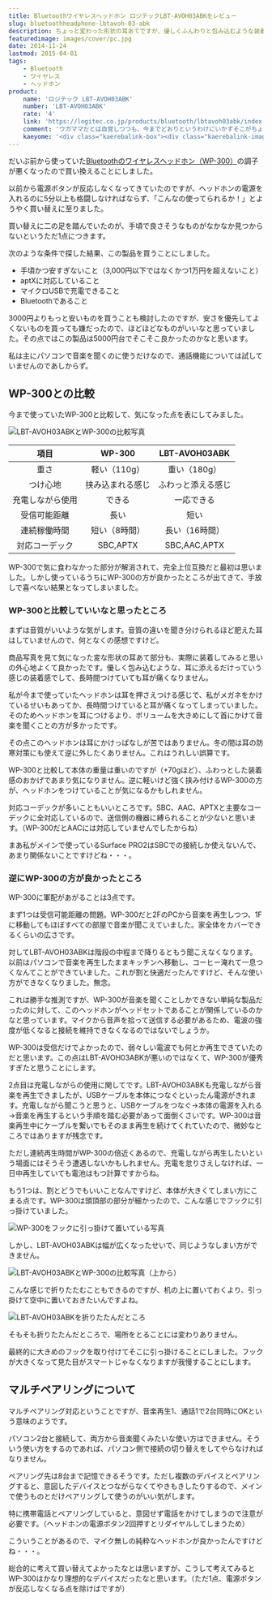 ```yaml
---
title: Bluetoothワイヤレスヘッドホン ロジテックLBT-AVOH03ABKをレビュー
slug: bluetoothheadphone-lbtavoh-03-abk
description: ちょっと変わった形状の耳あてですが、優しくふんわりと包み込むような装着感で、長時間つけていても耳が痛くならないという優れものです。音質も悪くないと思いますし、お値段がお手頃となかなかいい製品です。今まで使っていたWP-300と比較してみます。
featuredimage: images/cover/pc.jpg
date: 2014-11-24
lastmod: 2015-04-01
tags: 
    - Bluetooth
    - ワイヤレス
    - ヘッドホン
product:
    name: 'ロジテック LBT-AVOH03ABK'
    number: 'LBT-AVOH03ABK'
    rate: '4'
    link: 'https://logitec.co.jp/products/bluetooth/lbtavoh03abk/index.php'
    comment: 'ワガママだとは自覚しつつも、今までどおりというわけにいかずそこがちょっと残念。'
    kaeyome: '<div class="kaerebalink-box"><div class="kaerebalink-image"><a href="https://www.amazon.co.jp/exec/obidos/ASIN/B0090X0PZI/illusionspace-22/ref=nosim/" rel="nofollow" target="_blank"><img src="https://ecx.images-amazon.com/images/I/41gMANCXiQL._SL160_.jpg" style="border: none;" /></a></div><div class="kaerebalink-info"><div class="kaerebalink-name"><a href="https://www.amazon.co.jp/exec/obidos/ASIN/B0090X0PZI/illusionspace-22/ref=nosim/" rel="nofollow" target="_blank">Logitec ロジテック iPhone6 iPhone6 Plus 対応Bluetooth オーバーヘッドホン apt-X 3.5φ端子対応 ブラック LBT-AVOH03ABK</a><div class="kaerebalink-powered-date">posted with <a href="https://kaereba.com" rel="nofollow" target="_blank">カエレバ</a></div></div><div class="kaerebalink-detail"> ロジテック 2012-09-06    </div><div class="kaerebalink-link1"><div class="shoplinkamazon"><a href="https://www.amazon.co.jp/gp/search?keywords=LBT-AVOH03ABK&__mk_ja_JP=%83J%83%5E%83J%83i&tag=illusionspace-22" rel="nofollow" target="_blank" title="アマゾン" >Amazon</a></div><div class="shoplinkrakuten"><a href="https://hb.afl.rakuten.co.jp/hgc/0e95387f.f2aef20d.0e953880.25e412bd/?pc=http%3A%2F%2Fsearch.rakuten.co.jp%2Fsearch%2Fmall%2FLBT-AVOH03ABK%2F-%2Ff.1-p.1-s.1-sf.0-st.A-v.2%3Fx%3D0%26scid%3Daf_ich_link_urltxt%26m%3Dhttp%3A%2F%2Fm.rakuten.co.jp%2F" rel="nofollow" target="_blank" title="楽天市場" >楽天市場</a></div></div></div><div class="booklink-footer" style="clear: left"></div></div>'
---
```


だいぶ前から使っていた<a href="https://wantit.gcreate.jp/wp-300/">Bluetoothのワイヤレスヘッドホン（WP-300）</a>の調子が悪くなったので買い換えることにしました。

以前から電源ボタンが反応しなくなってきていたのですが、ヘッドホンの電源を入れるのに5分以上も格闘しなければならず、「こんなの使ってられるか！」とようやく買い替えに至りました。

買い替えに二の足を踏んでいたのが、手頃で良さそうなものがなかなか見つからないというただ1点につきます。

次のような条件で探した結果、この製品を買うことにしました。

<ul>
<li>手頃かつ安すぎないこと（3,000円以下ではなくかつ1万円を超えないこと）</li>
<li>aptXに対応していること</li>
<li>マイクロUSBで充電できること</li>
<li>Bluetoothであること</li>
</ul>

3000円よりもっと安いものを買うことも検討したのですが、安さを優先してよくないものを買っても嫌だったので、ほどほどなものがいいなと思っていました。その点ではこの製品は5000円台でそこそこ良かったのかなと思います。

私は主にパソコンで音楽を聞くのに使うだけなので、通話機能については試していませんのであしからず。

## WP-300との比較

今まで使っていたWP-300と比較して、気になった点を表にしてみました。

![LBT-AVOH03ABKとWP-300の比較写真](64e07408346ffbef17bb4353a0d818c9.jpg)

<table>
<thead>
<tr>
<th align="center">項目</th>
<th align="center">WP-300</th>
<th align="center">LBT-AVOH03ABK</th>
</tr>
</thead>
<tbody>
<tr>
<td align="center">重さ</td>
<td align="center">軽い（110g）</td>
<td align="center">重い（180g）</td>
</tr>
<tr>
<td align="center">つけ心地</td>
<td align="center">挟み込まれる感じ</td>
<td align="center">ふわっと添える感じ</td>
</tr>
<tr>
<td align="center">充電しながら使用</td>
<td align="center">できる</td>
<td align="center">一応できる</td>
</tr>
<tr>
<td align="center">受信可能距離</td>
<td align="center">長い</td>
<td align="center">短い</td>
</tr>
<tr>
<td align="center">連続稼働時間</td>
<td align="center">短い（8時間）</td>
<td align="center">長い（16時間）</td>
</tr>
<tr>
<td align="center">対応コーデック</td>
<td align="center">SBC,APTX</td>
<td align="center">SBC,AAC,APTX</td>
</tr>
</tbody>
</table>

WP-300で気に食わなかった部分が解消されて、完全上位互換だと最初は思いました。しかし使っているうちにWP-300の方が良かったところが出てきて、手放しで喜べない結果となってしまいました。

### WP-300と比較していいなと思ったところ

まずは音質がいいような気がします。音質の違いを聞き分けられるほど肥えた耳はしていませんので、何となくの感想ですけど。

商品写真を見て気になった変な形状の耳あて部分も、実際に装着してみると思いの外心地よくて良かったです。優しく包み込むような、耳に添えるだけっていう感じの装着感でして、長時間つけていても耳が痛くなりません。

私が今まで使っていたヘッドホンは耳を押さえつける感じで、私がメガネをかけているせいもあってか、長時間つけていると耳が痛くなってしまっていました。そのためヘッドホンを耳につけるより、ボリュームを大きめにして首にかけて音楽を聞くことの方が多かったです。

その点このヘッドホンは耳にかけっぱなしが苦ではありません。冬の間は耳の防寒対策にも使えて逆に外したくありません。これはうれしい誤算です。

WP-300と比較して本体の重量は重いのですが（+70gほど）、ふわっとした装着感のおかげであまり気になりません。逆に軽いけど強く挟み付けるWP-300の方が、ヘッドホンをつけていることが気になるかもしれません。

対応コーデックが多いこともいいところです。SBC、AAC、APTXと主要なコーデックに全対応しているので、送信側の機器に縛られることが少ないと思います。（WP-300だとAACには対応していませんでしたからね）

まあ私がメインで使っているSurface PRO2はSBCでの接続しか使えないんで、あまり関係ないことですけどね・・・。

### 逆にWP-300の方が良かったところ

WP-300に軍配があがることは3点です。

まず1つは受信可能距離の問題。WP-300だと2FのPCから音楽を再生しつつ、1Fに移動してもほぼすべての部屋で音楽が聞こえていました。家全体をカバーできるくらいの広さです。

対してLBT-AVOH03ABKは階段の中程まで降りるともう聞こえなくなります。以前はパソコンで音楽を再生したままキッチンへ移動し、コーヒー淹れて一息つくなんてことができていました。これが割と快適だったんですけど、そんな使い方ができなくなりました。無念。

これは勝手な推測ですが、WP-300が音楽を聞くことしかできない単純な製品だったのに対して、このヘッドホンがヘッドセットであることが関係しているのかなと思っています。マイクから音声を拾って送信する必要があるため、電波の強度が低くなると接続を維持できなくなるのではないでしょうか。

WP-300は受信だけでよかったので、弱々しい電波でも何とか再生できていたのだと思います。この点はLBT-AVOH03ABKが悪いのではなくて、WP-300が優秀すぎたと思うことにします。

2点目は充電しながらの使用に関してです。LBT-AVOH03ABKも充電しながら音楽を再生できましたが、USBケーブルを本体につなぐといったん電源がきれます。充電しながら聞こうと思うと、USBケーブルをつなぐ→本体の電源を入れる→音楽を再生するという手順を踏む必要があって面倒くさいです。WP-300は音楽再生中にケーブルを繋いでもそのまま再生を続けてくれていたので、微妙なところではありますが残念です。

ただし連続再生時間がWP-300の倍近くあるので、充電しながら再生したいという場面にはそうそう遭遇しないかもしれません。充電を怠りさえしなければ、一日中再生していても電池はもつ計算ですからね。

もう1つは、割とどうでもいいことなんですけど、本体が大きくてしまい方にこまる点です。WP-300は頭頂部の部分が細かったので、こんな感じでフックに引っ掛けていました。

![WP-300をフックに引っ掛けて置いている写真](eccf7a3da3a9bf202ccbbcb277e040be.jpg)

しかし、LBT-AVOH03ABKは幅が広くなったせいで、同じようなしまい方ができません。

![LBT-AVOH03ABKとWP-300の比較写真（上から）](758af5995b67a5190bfea886771f7e63.jpg)

こんな感じで折りたたむこともできるのですが、机の上に置いておくより、引っ掛けて空中に置いておきたいんですよね。

![LBT-AVOH03ABKを折りたたんだところ](3d9d2292f73b5199d6a28c24f667fdfc.jpg)

そもそも折りたたんだところで、場所をとることには変わりありません。

最終的に大きめのフックを取り付けてそこに引っ掛けることにしました。フックが大きくなって見た目がスマートじゃなくなりますが我慢することにします。

## マルチペアリングについて

マルチペアリング対応ということですが、音楽再生1、通話1で2台同時にOKという意味のようです。

パソコン2台と接続して、両方から音楽聞くみたいな使い方はできません。そういう使い方をするのであれば、パソコン側で接続の切り替えをしてやらなければなりません。

ペアリング先は8台まで記憶できるそうです。ただし複数のデバイスとペアリングすると、意図したデバイスとつながらなくてやきもきしたりするので、メインで使うものとだけペアリングして使うのがいい気がします。

特に携帯電話とペアリングしていると、意図せず電話をかけてしまうので注意が必要です。（ヘッドホンの電源ボタン2回押すとリダイヤルしてしまうため）

こういうことがあるので、マイク無しの純粋なヘッドホンが良かったんですけどね・・・。

総合的に考えて買い替えてよかったなとは思いますが、こうして考えてみるとWP-300はかなり理想的なデバイスだったなと思います。（ただ1点、電源ボタンが反応しなくなる点を除けばですが）
